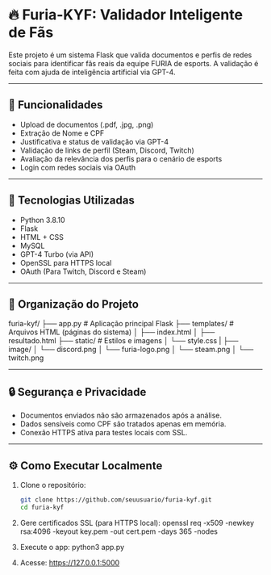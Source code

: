 # 🔥 Furia-KYF: Validador Inteligente de Fãs

Este projeto é um sistema Flask que valida documentos e perfis de redes sociais para identificar fãs reais da equipe FURIA de esports. A validação é feita com ajuda de inteligência artificial via GPT-4.

---

## 🚀 Funcionalidades

- Upload de documentos (.pdf, .jpg, .png)
- Extração de Nome e CPF
- Justificativa e status de validação via GPT-4
- Validação de links de perfil (Steam, Discord, Twitch)
- Avaliação da relevância dos perfis para o cenário de esports
- Login com redes sociais via OAuth

---

## 🧠 Tecnologias Utilizadas

- Python 3.8.10
- Flask
- HTML + CSS
- MySQL
- GPT-4 Turbo (via API)
- OpenSSL para HTTPS local
- OAuth (Para Twitch, Discord e Steam)

---

## 📁 Organização do Projeto

furia-kyf/
├── app.py # Aplicação principal Flask
├── templates/ # Arquivos HTML (páginas do sistema)
│ ├── index.html
│ ├── resultado.html
├── static/ # Estilos e imagens
│ └── style.css
| ├── image/
│ └── discord.png
│ └── furia-logo.png
│ └── steam.png
│ └── twitch.png



---

## 🔒 Segurança e Privacidade

- Documentos enviados não são armazenados após a análise.
- Dados sensíveis como CPF são tratados apenas em memória.
- Conexão HTTPS ativa para testes locais com SSL.

---

## ⚙️ Como Executar Localmente

1. Clone o repositório:
   ```bash
   git clone https://github.com/seuusuario/furia-kyf.git
   cd furia-kyf
2. Gere certificados SSL (para HTTPS local):
openssl req -x509 -newkey rsa:4096 -keyout key.pem -out cert.pem -days 365 -nodes

3. Execute o app:
python3 app.py

4. Acesse:
https://127.0.0.1:5000
